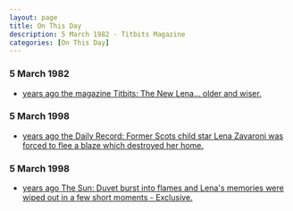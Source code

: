 ```yaml
---
layout: page
title: On This Day
description: 5 March 1982 - Titbits Magazine
categories: [On This Day]
---
```


### 5 March 1982
* [<span id="age1"></span> years ago the magazine Titbits: The New Lena... older and wiser.]()

### 5 March 1998
* [<span id="age2"></span> years ago the Daily Record: Former Scots child star Lena Zavaroni was forced to flee a blaze which destroyed her home.]()

### 5 March 1998
* [<span id="age3"></span> years ago The Sun: Duvet burst into flames and Lena's memories were wiped out in a few short moments - Exclusive.]()

<!-- Script for calculating number of years ago -->
<script>
var dob = '19820306';
var year = Number(dob.substr(0, 4));
var month = Number(dob.substr(4, 2)) - 1;
var day = Number(dob.substr(6, 2));
var today = new Date();
var age1 = today.getFullYear() - year;
if (today.getMonth() < month || (today.getMonth() == month && today.getDate() < day)) {
  age1--;
}
document.getElementById("age1").innerHTML=age1;

var dob = '19980306';
var year = Number(dob.substr(0, 4));
var month = Number(dob.substr(4, 2)) - 1;
var day = Number(dob.substr(6, 2));
var today = new Date();
var age2 = today.getFullYear() - year;
if (today.getMonth() < month || (today.getMonth() == month && today.getDate() < day)) {
  age2--;
}
document.getElementById("age2").innerHTML=age2;

var dob = '19980306';
var year = Number(dob.substr(0, 4));
var month = Number(dob.substr(4, 2)) - 1;
var day = Number(dob.substr(6, 2));
var today = new Date();
var age3 = today.getFullYear() - year;
if (today.getMonth() < month || (today.getMonth() == month && today.getDate() < day)) {
  age3--;
}
document.getElementById("age3").innerHTML=age3;
</script>

